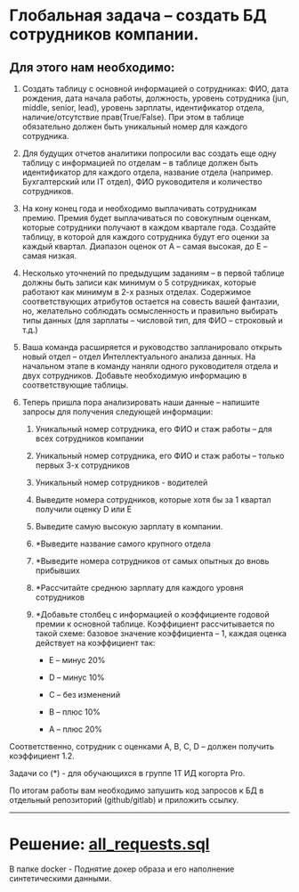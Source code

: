 # Глобальная задача – создать БД сотрудников компании.

## Для этого нам необходимо:

1. Создать таблицу с основной информацией о сотрудниках: ФИО, дата рождения, дата начала работы, должность, уровень сотрудника (jun, middle, senior, lead), уровень зарплаты, идентификатор отдела, наличие/отсутствие прав(True/False). При этом в таблице обязательно должен быть уникальный номер для каждого сотрудника.

1. Для будущих отчетов аналитики попросили вас создать еще одну таблицу с информацией по отделам – в таблице должен быть идентификатор для каждого отдела, название отдела (например. Бухгалтерский или IT отдел), ФИО руководителя и количество сотрудников.

1. На кону конец года и необходимо выплачивать сотрудникам премию. Премия будет выплачиваться по совокупным оценкам, которые сотрудники получают в каждом квартале года. Создайте таблицу, в которой для каждого сотрудника будут его оценки за каждый квартал. Диапазон оценок от A – самая высокая, до E – самая низкая.

1. Несколько уточнений по предыдущим заданиям – в первой таблице должны быть записи как минимум о 5 сотрудниках, которые работают как минимум в 2-х разных отделах. Содержимое соответствующих атрибутов остается на совесть вашей фантазии, но, желательно соблюдать осмысленность и правильно выбирать типы данных (для зарплаты – числовой тип, для ФИО – строковый и т.д.)

1. Ваша команда расширяется и руководство запланировало открыть новый отдел – отдел Интеллектуального анализа данных. На начальном этапе в команду наняли одного руководителя отдела и двух сотрудников. Добавьте необходимую информацию в соответствующие таблицы.

1. Теперь пришла пора анализировать наши данные – напишите запросы для получения следующей информации:

    1. Уникальный номер сотрудника, его ФИО и стаж работы – для всех сотрудников компании

    1. Уникальный номер сотрудника, его ФИО и стаж работы – только первых 3-х сотрудников

    1. Уникальный номер сотрудников - водителей

    1. Выведите номера сотрудников, которые хотя бы за 1 квартал получили оценку D или E

    1. Выведите самую высокую зарплату в компании.

    1. *Выведите название самого крупного отдела

    1. *Выведите номера сотрудников от самых опытных до вновь прибывших

    1. *Рассчитайте среднюю зарплату для каждого уровня сотрудников

    1. *Добавьте столбец с информацией о коэффициенте годовой премии к основной таблице. Коэффициент рассчитывается по такой схеме: базовое значение коэффициента – 1, каждая оценка действует на коэффициент так:

        * Е – минус 20%

        * D – минус 10%

        * С – без изменений

        * B – плюс 10%

        * A – плюс 20%

Соответственно, сотрудник с оценками А, В, С, D – должен получить коэффициент 1.2.

Задачи со (*) - для обучающихся в группе 1Т ИД когорта Pro.

По итогам работы вам необходимо запушить код запросов к БД в отдельный репозиторий (github/gitlab) и приложить ссылку.

*****

# Решение: [all_requests.sql](/practica%202.3/all_requests.sql)
В папке docker - Поднятие докер образа и его наполнение синтетическими данными.